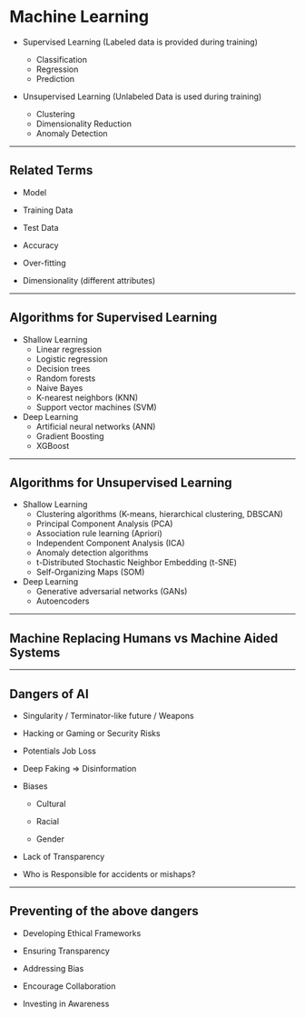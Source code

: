 # Machine Learning

- Supervised Learning (Labeled data is provided during training)

  - Classification
  - Regression
  - Prediction

- Unsupervised Learning (Unlabeled Data is used during training)

  - Clustering
  - Dimensionality Reduction
  - Anomaly Detection

---

## Related Terms

- Model
- Training Data
- Test Data
- Accuracy

- Over-fitting
- Dimensionality (different attributes)

---

## Algorithms for Supervised Learning

- Shallow Learning
  - Linear regression
  - Logistic regression
  - Decision trees
  - Random forests
  - Naive Bayes
  - K-nearest neighbors (KNN)
  - Support vector machines (SVM)
- Deep Learning
  - Artificial neural networks (ANN)
  - Gradient Boosting
  - XGBoost

---

## Algorithms for Unsupervised Learning

- Shallow Learning
  - Clustering algorithms (K-means, hierarchical clustering, DBSCAN)
  - Principal Component Analysis (PCA)
  - Association rule learning (Apriori)
  - Independent Component Analysis (ICA)
  - Anomaly detection algorithms
  - t-Distributed Stochastic Neighbor Embedding (t-SNE)
  - Self-Organizing Maps (SOM)
- Deep Learning
  - Generative adversarial networks (GANs)
  - Autoencoders

---

## Machine Replacing Humans vs Machine Aided Systems

---

## Dangers of AI

- Singularity / Terminator-like future / Weapons

- Hacking or Gaming or Security Risks

- Potentials Job Loss

- Deep Faking => Disinformation

- Biases

  - Cultural

  - Racial

  - Gender

- Lack of Transparency

- Who is Responsible for accidents or mishaps?

---

## Preventing of the above dangers

- Developing Ethical Frameworks

- Ensuring Transparency

- Addressing Bias

- Encourage Collaboration

- Investing in Awareness
